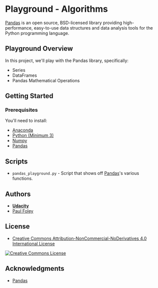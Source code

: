 # Playground - Algorithms

[Pandas](http://pandas.pydata.org/) is an open source, BSD-licensed library providing high-performance, easy-to-use data structures and data analysis tools for the Python programming language.


## Playground Overview

In this project, we'll play with the Pandas library, specifically:

* Series
* DataFrames
* Pandas Mathematical Operations


## Getting Started

### Prerequisites

You'll need to install:

* [Anaconda](https://www.continuum.io/downloads)
* [Python (Minimum 3)](https://www.continuum.io/blog/developer-blog/python-3-support-anaconda)
* [Numpy](http://www.numpy.org/)
* [Pandas](http://pandas.pydata.org/)


## Scripts

* `pandas_playground.py` - Script that shows off [Pandas](http://pandas.pydata.org/)'s various functions.


## Authors

* **[Udacity](https://www.udacity.com/)**
* [Paul Foley](https://github.com/paulfoley)


## License

* <a rel="license" href="https://creativecommons.org/licenses/by-nc-nd/4.0/"> Creative Commons Attribution-NonCommercial-NoDerivatives 4.0 International License</a>

<a rel="license" href="https://creativecommons.org/licenses/by-nc-nd/4.0/">
	<img alt="Creative Commons License" style="border-width:0" src="https://i.creativecommons.org/l/by-nc-nd/4.0/88x31.png" />
</a>


## Acknowledgments

* [Pandas](http://pandas.pydata.org/)
